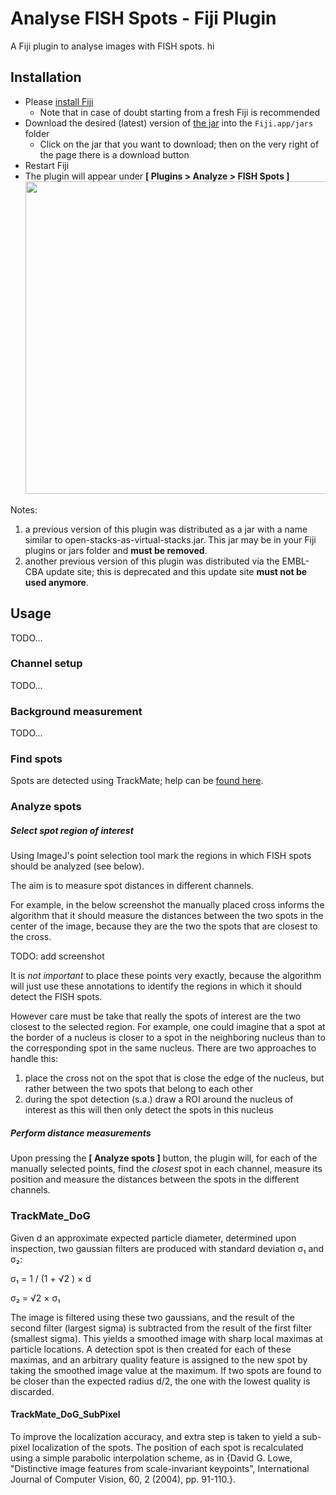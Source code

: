 # Analyse FISH Spots - Fiji Plugin

A Fiji plugin to analyse images with FISH spots.
hi

## Installation

- Please [install Fiji](fiji.sc)
    - Note that in case of doubt starting from a fresh Fiji is recommended 
- Download the desired (latest) version of [the jar](https://github.com/tischi/fiji-plugin-FISH/tree/master/jars) into the `Fiji.app/jars` folder
    - Click on the jar that you want to download; then on the very right of the page there is a download button 
- Restart Fiji
- The plugin will appear under **[ Plugins > Analyze > FISH Spots ]** <img src="https://user-images.githubusercontent.com/2157566/79047667-6b54cb80-7c18-11ea-84ff-7d1d29fe6570.png" width="500">

Notes: 

1. a previous version of this plugin was distributed as a jar with a name similar to open-stacks-as-virtual-stacks.jar. This jar may be in your Fiji plugins or jars folder and **must be removed**.
2. another previous version of this plugin was distributed via the EMBL-CBA update site; this is deprecated and this update site **must not be used anymore**.

## Usage

TODO...

### Channel setup

TODO...

### Background measurement

TODO...

### Find spots

Spots are detected using TrackMate; help can be [found here](https://imagej.net/TrackMate_Algorithms#Spot_features_generated_by_the_spot_detectors).


### Analyze spots

##### Select spot region of interest 

Using ImageJ's point selection tool mark the regions in which FISH spots should be analyzed (see below). 

The aim is to measure spot distances in different channels.

For example, in the below screenshot the manually placed cross informs the algorithm that it should measure the distances between the two spots in the center of the image, because they are the two the spots that are closest to the cross. 

TODO: add screenshot

It is *not important* to place these points very exactly, because the algorithm will just use these annotations to identify the regions in which it should detect the FISH spots.

However care must be take that really the spots of interest are the two closest to the selected region.
For example, one could imagine that a spot at the border of a nucleus is closer to a spot in the neighboring nucleus than to the corresponding spot in the same nucleus. There are two approaches to handle this:

1. place the cross not on the spot that is close the edge of the nucleus, but rather between the two spots that belong to each other
2. during the spot detection (s.a.) draw a ROI around the nucleus of interest as this will then only detect the spots in this nucleus


##### Perform distance measurements 

Upon pressing the **[ Analyze spots ]** button, the plugin will, for each of the manually selected points, find the *closest* spot in each channel, measure its position and measure the distances between the spots in the different channels. 

### TrackMate_DoG

Given d an approximate expected particle diameter, determined upon inspection, two gaussian filters are produced with standard deviation σ₁ and σ₂:

σ₁ = 1 / (1 + √2 ) × d

σ₂ = √2 × σ₁

The image is filtered using these two gaussians, and the result of the second filter (largest sigma) is subtracted from the result of the first filter (smallest sigma). This yields a smoothed image with sharp local maximas at particle locations. A detection spot is then created for each of these maximas, and an arbitrary quality feature is assigned to the new spot by taking the smoothed image value at the maximum. If two spots are found to be closer than the expected radius d/2, the one with the lowest quality is discarded.

#### TrackMate_DoG_SubPixel

To improve the localization accuracy, and extra step is taken to yield a sub-pixel localization of the spots. The position of each spot is recalculated using a simple parabolic interpolation scheme, as in {David G. Lowe, "Distinctive image features from scale-invariant keypoints", International Journal of Computer Vision, 60, 2 (2004), pp. 91-110.}.


